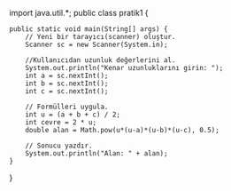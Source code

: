 
import java.util.*;
public class pratik1 {

	public static void main(String[] args) {
		// Yeni bir tarayıcı(scanner) oluştur.
		Scanner sc = new Scanner(System.in);
		
		//Kullanıcıdan uzunluk değerlerini al.
		System.out.println("Kenar uzunluklarını girin: ");
		int a = sc.nextInt();
		int b = sc.nextInt();
		int c = sc.nextInt();
		
		// Formülleri uygula.
		int u = (a + b + c) / 2;
		int cevre = 2 * u;
		double alan = Math.pow(u*(u-a)*(u-b)*(u-c), 0.5);
		
		// Sonucu yazdır.
		System.out.println("Alan: " + alan);
	}

}
